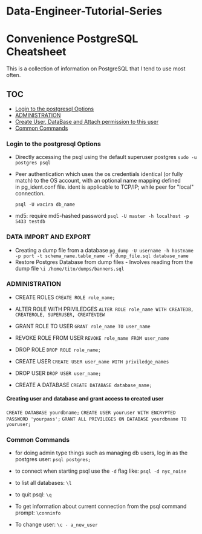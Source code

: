 # Data-Engineer-Tutorial-Series

Convenience PostgreSQL Cheatsheet
===============================
This is a collection of information on PostgreSQL that I tend to use most often.

## TOC
- [Login to the postgresql Options](#login-Options)  
- [ADMINISTRATION](#ADMINISTRATION)
- [Create User, DataBase and Attach permission to this user](#Creating-user-and-database-and-grant-access-to-created-user)
- [Common Commands](#Common-Commands)

### Login to the postgresql Options
- Directly accessing the psql using the default superuser postgres
	 `sudo -u postgres psql`

- Peer authentication which uses the os credentials
	identical (or fully match) to the OS account, with an optional name mapping defined in pg_ident.conf file. ident is applicable to TCP/IP; while peer for "local" connection.

	`psql -U wacira db_name`

- md5: require md5-hashed password
	`psql -U master -h localhost -p 5433 testdb`

### DATA IMPORT AND EXPORT
- Creating a dump file from a database
	`pg_dump -U username -h hostname -p port -t schema_name.table_name -f dump_file.sql database_name`
- Restore Postgres Database from dump files - Involves reading from the dump file
	`\i /home/tito/dumps/banners.sql`


### ADMINISTRATION
- CREATE ROLES
	`CREATE ROLE role_name;`

- ALTER ROLE WITH PRIVILEDGES
	`ALTER ROLE role_name WITH CREATEDB, CREATEROLE, SUPERUSER, CREATEVIEW`

- GRANT ROLE TO USER
	`GRANT role_name TO user_name`

- REVOKE ROLE FROM USER
	`REVOKE role_name FROM user_name`

- DROP ROLE 
	`DROP ROLE role_name;`

- CREATE USER
	`CREATE USER user_name WITH priviledge_names`


- DROP USER
	`DROP USER user_name;`


- CREATE A DATABASE
	`CREATE DATABASE database_name;`


#### Creating user and database and grant access to created user

`CREATE DATABASE yourdbname;`
`CREATE USER youruser WITH ENCRYPTED PASSWORD 'yourpass';`
`GRANT ALL PRIVILEGES ON DATABASE yourdbname TO youruser;`

### Common Commands

- for doing admin type things such as managing db users, log in as the postgres user: `psql postgres;`

- to connect when starting psql use the `-d` flag like: `psql -d nyc_noise`

- to list all databases: `\l`

- to quit psql: `\q`

- To get information about current connection from the psql command prompt: `\conninfo`

- To change user: `\c - a_new_user`



